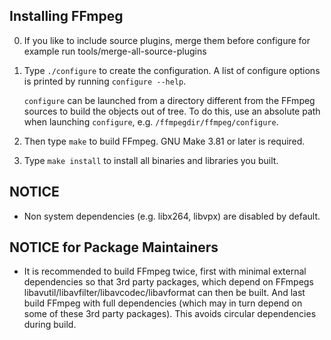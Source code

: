 ## Installing FFmpeg

0. If you like to include source plugins, merge them before configure
for example run tools/merge-all-source-plugins

1. Type `./configure` to create the configuration. A list of configure
options is printed by running `configure --help`.

    `configure` can be launched from a directory different from the FFmpeg
sources to build the objects out of tree. To do this, use an absolute
path when launching `configure`, e.g. `/ffmpegdir/ffmpeg/configure`.

2. Then type `make` to build FFmpeg. GNU Make 3.81 or later is required.

3. Type `make install` to install all binaries and libraries you built.

NOTICE
------

 - Non system dependencies (e.g. libx264, libvpx) are disabled by default.

NOTICE for Package Maintainers
------------------------------

 - It is recommended to build FFmpeg twice, first with minimal external dependencies so
   that 3rd party packages, which depend on FFmpegs libavutil/libavfilter/libavcodec/libavformat
   can then be built. And last build FFmpeg with full dependencies (which may in turn depend on
   some of these 3rd party packages). This avoids circular dependencies during build.
